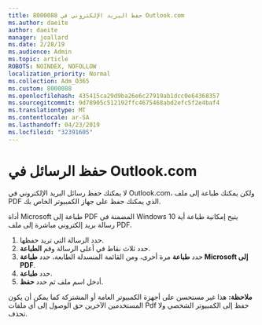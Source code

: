 ```yaml
---
title: 8000088 حفظ البريد الإلكتروني في Outlook.com
ms.author: daeite
author: daeite
manager: joallard
ms.date: 2/28/19
ms.audience: Admin
ms.topic: article
ROBOTS: NOINDEX, NOFOLLOW
localization_priority: Normal
ms.collection: Adm_O365
ms.custom: 8000088
ms.openlocfilehash: 435415ca29d9ba26e6c27919ab1dcc0e64368357
ms.sourcegitcommit: 9d78905c512192ffc4675468abd2efc5f2e4baf4
ms.translationtype: MT
ms.contentlocale: ar-SA
ms.lasthandoff: 04/23/2019
ms.locfileid: "32391605"
---
```

# <a name="saving-messages-in-outlookcom"></a>حفظ الرسائل في Outlook.com

لا يمكنك حفظ رسائل البريد الإلكتروني في Outlook.com، ولكن يمكنك طباعة إلى ملف PDF الذي يمكنك حفظ على جهاز الكمبيوتر الخاص بك.

أداة Microsoft طباعة إلى PDF المضمنة في Windows 10 يتيح إمكانية طباعة أية رسالة بريد إلكتروني مباشرة إلى ملف PDF.

1. حدد الرسالة التي تريد حفظها.
2. حدد ثلاث نقاط في أعلى الرسالة وقم **الطباعة**.
3. حدد **طباعة** مرة أخرى، ومن القائمة المنسدلة الطابعة، حدد **طباعة Microsoft إلى PDF**.
4. حدد **طباعة**.
5. أدخل اسم ملف ثم حدد **حفظ**.

**ملاحظة:** هذا غير مستحسن على أجهزة الكمبيوتر العامة أو المشتركة كما يمكن أن يكون المستخدمين الآخرين حق الوصول إلى أي ملفات Pdf حفظ إلى الكمبيوتر الشخصي ولا تحذف.